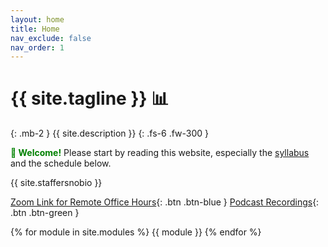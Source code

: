 ```yaml
---
layout: home
title: Home
nav_exclude: false
nav_order: 1
---
```


# {{ site.tagline }} 📊
{: .mb-2 }
{{ site.description }}
{: .fs-6 .fw-300 }

<b style='color: green'> 👋 Welcome!</b>
Please start by reading this website, especially the [syllabus](../syllabus) and the schedule below. 

{{ site.staffersnobio }}

[Zoom Link for Remote Office Hours](https://ucsd.zoom.us/j/93291940198?pwd=aWJvWmNwRFJpalF1dXh0dTBDSUo5UT09){: .btn .btn-blue } [Podcast Recordings](https://podcast.ucsd.edu/default.aspx){: .btn .btn-green }

{% for module in site.modules %}
{{ module }}
{% endfor %}
